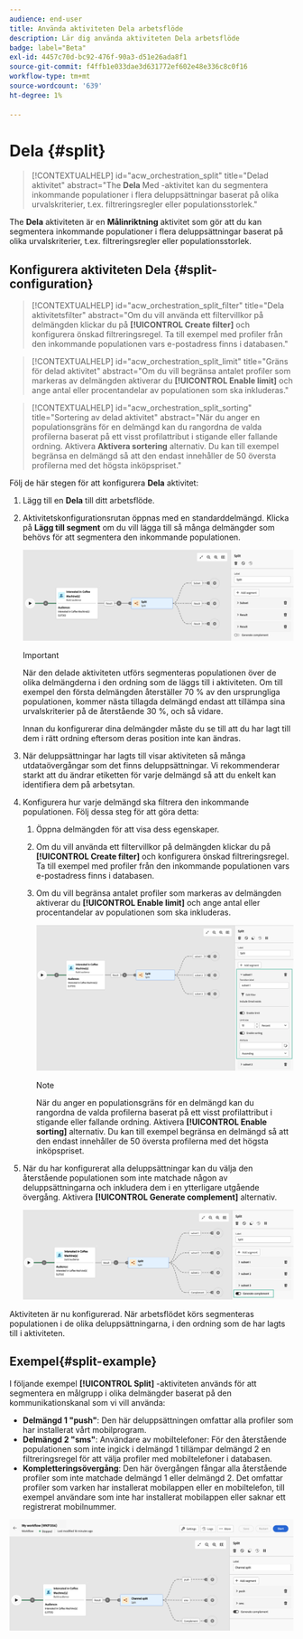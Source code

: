 ```yaml
---
audience: end-user
title: Använda aktiviteten Dela arbetsflöde
description: Lär dig använda aktiviteten Dela arbetsflöde
badge: label="Beta"
exl-id: 4457c70d-bc92-476f-90a3-d51e26ada8f1
source-git-commit: f4ffb1e033dae3d631772ef602e48e336c8c0f16
workflow-type: tm+mt
source-wordcount: '639'
ht-degree: 1%

---
```


# Dela {#split}

>[!CONTEXTUALHELP]
>id="acw_orchestration_split"
>title="Delad aktivitet"
>abstract="The **Dela** Med -aktivitet kan du segmentera inkommande populationer i flera deluppsättningar baserat på olika urvalskriterier, t.ex. filtreringsregler eller populationsstorlek."


The **Dela** aktiviteten är en **Målinriktning** aktivitet som gör att du kan segmentera inkommande populationer i flera deluppsättningar baserat på olika urvalskriterier, t.ex. filtreringsregler eller populationsstorlek.

## Konfigurera aktiviteten Dela {#split-configuration}

>[!CONTEXTUALHELP]
>id="acw_orchestration_split_filter"
>title="Dela aktivitetsfilter"
>abstract="Om du vill använda ett filtervillkor på delmängden klickar du på **[!UICONTROL Create filter]** och konfigurera önskad filtreringsregel. Ta till exempel med profiler från den inkommande populationen vars e-postadress finns i databasen."

>[!CONTEXTUALHELP]
>id="acw_orchestration_split_limit"
>title="Gräns för delad aktivitet"
>abstract="Om du vill begränsa antalet profiler som markeras av delmängden aktiverar du **[!UICONTROL Enable limit]** och ange antal eller procentandelar av populationen som ska inkluderas."


>[!CONTEXTUALHELP]
>id="acw_orchestration_split_sorting"
>title="Sortering av delad aktivitet"
>abstract="När du anger en populationsgräns för en delmängd kan du rangordna de valda profilerna baserat på ett visst profilattribut i stigande eller fallande ordning. Aktivera **Aktivera sortering** alternativ. Du kan till exempel begränsa en delmängd så att den endast innehåller de 50 översta profilerna med det högsta inköpspriset."


Följ de här stegen för att konfigurera **Dela** aktivitet:

1. Lägg till en **Dela** till ditt arbetsflöde.

1. Aktivitetskonfigurationsrutan öppnas med en standarddelmängd. Klicka på **Lägg till segment** om du vill lägga till så många delmängder som behövs för att segmentera den inkommande populationen.

   ![](../assets/workflow-split.png)

   >[!IMPORTANT]
   >
   >När den delade aktiviteten utförs segmenteras populationen över de olika delmängderna i den ordning som de läggs till i aktiviteten. Om till exempel den första delmängden återställer 70 % av den ursprungliga populationen, kommer nästa tillagda delmängd endast att tillämpa sina urvalskriterier på de återstående 30 %, och så vidare.
   >
   > Innan du konfigurerar dina delmängder måste du se till att du har lagt till dem i rätt ordning eftersom deras position inte kan ändras.

1. När deluppsättningar har lagts till visar aktiviteten så många utdataövergångar som det finns deluppsättningar. Vi rekommenderar starkt att du ändrar etiketten för varje delmängd så att du enkelt kan identifiera dem på arbetsytan.

1. Konfigurera hur varje delmängd ska filtrera den inkommande populationen. Följ dessa steg för att göra detta:

   1. Öppna delmängden för att visa dess egenskaper.

   1. Om du vill använda ett filtervillkor på delmängden klickar du på **[!UICONTROL Create filter]** och konfigurera önskad filtreringsregel. Ta till exempel med profiler från den inkommande populationen vars e-postadress finns i databasen.

   1. Om du vill begränsa antalet profiler som markeras av delmängden aktiverar du **[!UICONTROL Enable limit]** och ange antal eller procentandelar av populationen som ska inkluderas.

      ![](../assets/workflow-split-subset.png)


      >[!NOTE]
      >
      >När du anger en populationsgräns för en delmängd kan du rangordna de valda profilerna baserat på ett visst profilattribut i stigande eller fallande ordning. Aktivera **[!UICONTROL Enable sorting]** alternativ. Du kan till exempel begränsa en delmängd så att den endast innehåller de 50 översta profilerna med det högsta inköpspriset.


1. När du har konfigurerat alla deluppsättningar kan du välja den återstående populationen som inte matchade någon av deluppsättningarna och inkludera dem i en ytterligare utgående övergång. Aktivera **[!UICONTROL Generate complement]** alternativ.

   ![](../assets/workflow-split-complement.png)

Aktiviteten är nu konfigurerad. När arbetsflödet körs segmenteras populationen i de olika deluppsättningarna, i den ordning som de har lagts till i aktiviteten.

## Exempel{#split-example}

I följande exempel **[!UICONTROL Split]** -aktiviteten används för att segmentera en målgrupp i olika delmängder baserat på den kommunikationskanal som vi vill använda:

* **Delmängd 1 &quot;push&quot;**: Den här deluppsättningen omfattar alla profiler som har installerat vårt mobilprogram.
* **Delmängd 2 &quot;sms&quot;**: Användare av mobiltelefoner: För den återstående populationen som inte ingick i delmängd 1 tillämpar delmängd 2 en filtreringsregel för att välja profiler med mobiltelefoner i databasen.
* **Kompletteringsövergång**: Den här övergången fångar alla återstående profiler som inte matchade delmängd 1 eller delmängd 2. Det omfattar profiler som varken har installerat mobilappen eller en mobiltelefon, till exempel användare som inte har installerat mobilappen eller saknar ett registrerat mobilnummer.

![](../assets/workflow-split-example.png)
